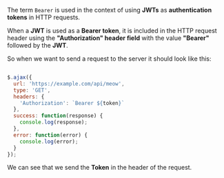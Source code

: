 The term `Bearer` is used in the context of using **JWTs** as **authentication tokens** in HTTP requests.

 When a **JWT** is used as a **Bearer token**, it is included in the HTTP request header using the **"Authorization" header field** with the value **"Bearer"** followed by the **JWT**.

So when we want to send a request to the server it should look like this:

```js

$.ajax({
  url: 'https://example.com/api/meow',
  type: 'GET',
  headers: {
    'Authorization': `Bearer ${token}`
  },
  success: function(response) {
    console.log(response);
  },
  error: function(error) {
    console.log(error);
  }
});
```

We can see that we send the **Token** in the header of the request.

